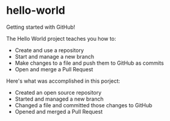 # hello-world
Getting started with GitHub!

The Hello World project teaches you how to:
<ul>
  <li>Create and use a repository</li>
  <li>Start and manage a new branch</li>
  <li>Make changes to a file and push them to GitHub as commits</li>
  <li>Open and merge a Pull Request</li>
</ul>

Here's what was accomplished in this porject:
<ul>
  <li>Created an open source repository</li>
  <li>Started and managed a new branch</li>
  <li>Changed a file and committed those changes to GitHub</li>
  <li>Opened and merged a Pull Request</li>
</ul>
